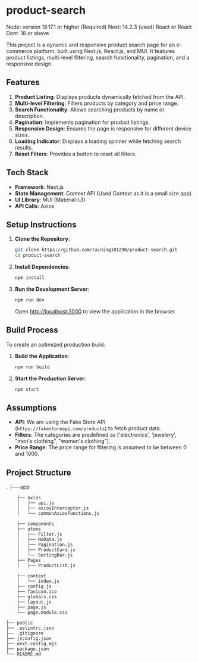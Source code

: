 # product-search

Node: version 18.17.1 or higher (Required)
Next: 14.2.3 (used)
React or React Dom: 18 or above

This project is a dynamic and responsive product search page for an e-commerce platform, built using Next.js, React.js, and MUI. It features product listings, multi-level filtering, search functionality, pagination, and a responsive design.

## Features

1. **Product Listing**: Displays products dynamically fetched from the API.
2. **Multi-level Filtering**: Filters products by category and price range.
3. **Search Functionality**: Allows searching products by name or description.
4. **Pagination**: Implements pagination for product listings.
5. **Responsive Design**: Ensures the page is responsive for different device sizes.
6. **Loading Indicator**: Displays a loading spinner while fetching search results.
7. **Reset Filters**: Provides a button to reset all filters.

## Tech Stack

- **Framework**: Next.js
- **State Management**: Context API (Used Context as it is a small size app)
- **UI Library**: MUI (Material-UI)
- **API Calls**: Axios

## Setup Instructions

1. **Clone the Repository**:

   ```sh
   git clone https://github.com/raining101290/product-search.git
   cd product-search
   ```

2. **Install Dependencies**:
   ```sh
   npm install
   ```
3. **Run the Development Server**:
   ```sh
   npm run dev
   ```
   Open [http://localhost:3000](http://localhost:3000) to view the application in the browser.

## Build Process

To create an optimized production build:

1. **Build the Application**:

   ```sh
   npm run build
   ```

2. **Start the Production Server**:
   ```sh
   npm start
   ```

## Assumptions

- **API**: We are using the Fake Store API (`https://fakestoreapi.com/products`) to fetch product data.
- **Filters**: The categories are predefined as ['electronics', 'jewelery', "men's clothing", "women's clothing"].
- **Price Range**: The price range for filtering is assumed to be between 0 and 1000.

## Project Structure

.
├──app

        ├── axios
        │   ├── api.js
        │   ├── axiosInterceptor.js
        │   └── commonAxiosFunctions.js

        ├── components
        ├── atoms
        │   ├── Filter.js
        |   ├── NoData.js
        │   ├── Pagination.js
        │   ├── ProductCard.js
        │   └── SortingBar.js
        ├── Pages
        │   ├── ProductList.js

        ├── context
        │   └── index.js
        ├── config.js
        ├── favicon.ico
        ├── globals.css
        ├── layout.js
        ├── page.js
        └── page.module.css

    ├── public
    ├── .eslintrc.json
    ├── .gitignore
    ├── jsconfig.json
    ├── next.config.mjs
    ├── package.json
    └── README.md
